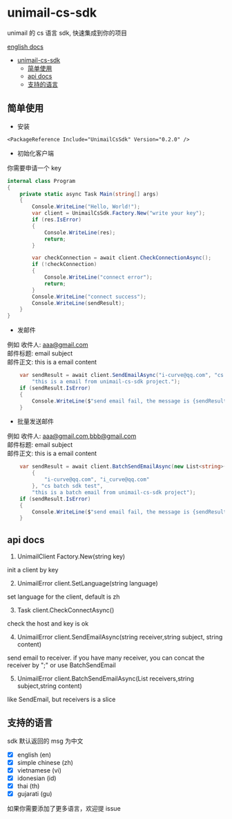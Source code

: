 # unimail-cs-sdk

unimail 的 cs 语言 sdk, 快速集成到你的项目

[english docs](README.md)

<!-- @import "[TOC]" {cmd="toc" depthFrom=1 depthTo=6 orderedList=false} -->

<!-- code_chunk_output -->

- [unimail-cs-sdk](#unimail-cs-sdk)
  - [简单使用](#简单使用)
  - [api docs](#api-docs)
  - [支持的语言](#支持的语言)

<!-- /code_chunk_output -->

## 简单使用

- 安装

```shell
<PackageReference Include="UnimailCsSdk" Version="0.2.0" />
```

- 初始化客户端

你需要申请一个 key

```cs
internal class Program
{
    private static async Task Main(string[] args)
    {
        Console.WriteLine("Hello, World!");
        var client = UnimailCsSdk.Factory.New("write your key");
        if (res.IsError)
        {
            Console.WriteLine(res);
            return;
        }

        var checkConnection = await client.CheckConnectionAsync();
        if (!checkConnection)
        {
            Console.WriteLine("connect error");
            return;
        }
        Console.WriteLine("connect success");
        Console.WriteLine(sendResult);
    }
}
```

- 发邮件

例如
收件人: aaa@gmail.com  
邮件标题: email subject  
邮件正文: this is a email content

```cs
    var sendResult = await client.SendEmailAsync("i-curve@qq.com", "cs sdk test",
        "this is a email from unimail-cs-sdk project.");
    if (sendResult.IsError)
    {
        Console.WriteLine($"send email fail, the message is {sendResult.Msg}");
    }
```

- 批量发送邮件

例如
收件人: aaa@gmail.com,bbb@gmail.com  
邮件标题: email subject  
邮件正文: this is a email content

```cs
    var sendResult = await client.BatchSendEmailAsync(new List<string>()
        {
            "i-curve@qq.com", "i_curve@qq.com"
        }, "cs batch sdk test",
        "this is a batch email from unimail-cs-sdk project");
    if (sendResult.IsError)
    {
        Console.WriteLine($"send email fail, the message is {sendResult.Msg}");
    }
```

## api docs

1. UnimailClient Factory.New(string key)

init a client by key

2. UnimailError client.SetLanguage(string language)

set language for the client, default is zh

3. Task<Boolean> client.CheckConnectAsync()

check the host and key is ok

4. UnimailError client.SendEmailAsync(string receiver,string subject, string content)

send email to receiver. if you have many receiver, you can concat the receiver by ";" or use BatchSendEmail

5. UnimailError client.BatchSendEmailAsync(List<string> receivers,string subject,string content)

like SendEmail, but receivers is a slice

## 支持的语言

sdk 默认返回的 msg 为中文

- [x] english (en)
- [x] simple chinese (zh)
- [x] vietnamese (vi)
- [x] idonesian (id)
- [x] thai (th)
- [x] gujarati (gu)

如果你需要添加了更多语言，欢迎提 issue
